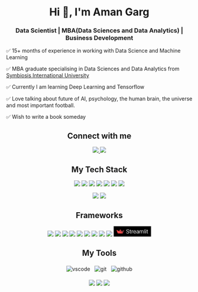 <h1 align="center">Hi 👋, I'm Aman Garg</h1>
<h3 align="center">Data Scientist | MBA(Data Sciences and Data Analytics) | Business Development</h3>

✅ 15+ months of experience in working with Data Science and Machine Learning

✅ MBA graduate specialising in Data Sciences and Data Analytics from <a href="https://www.scit.edu/">Symbiosis International University</a>

✅ Currently I am learning Deep Learning and Tensorflow

✅ Love talking about future of AI, psychology, the human brain, the universe and most important football.

✅ Wish to write a book someday



<h2 align="center">Connect with me</h2>
<p align="center">
<!-- 
EMAIL
-->
<a href="mailto:amangarg3196@gmail.com">
<img src="https://img.shields.io/badge/Gmail-D14836?style=for-the-badge&logo=gmail&logoColor=white">
</a>
<!-- 
LINKED IN
-->
<a href="https://www.linkedin.com/in/aman-garg-b2ba4a120/">
<img src="https://img.shields.io/badge/linkedin-%230077B5.svg?style=for-the-badge&logo=linkedin&logoColor=white">
</a>
</p>

<!-- Badges used from https://github.com/klaasnicolaas/ColoredBadges -->
<!-- 
TECH STACK
-->
<h2 align="center">My Tech Stack</h2>
<p align="center">
<!-- 
PYTHON
-->
<img src="https://img.shields.io/badge/python-3670A0?style=for-the-badge&logo=python&logoColor=ffdd54">
<!-- 
R
-->
<img src="https://img.shields.io/badge/r-%23276DC3.svg?style=for-the-badge&logo=r&logoColor=white">
<!-- 
MongoDB
-->
<img src="https://img.shields.io/badge/MongoDB-%234ea94b.svg?style=for-the-badge&logo=mongodb&logoColor=white">
<!-- 
MySQL
-->
<img src="https://img.shields.io/badge/mysql-%2300f.svg?style=for-the-badge&logo=mysql&logoColor=white">
<!-- 
AWS
-->
<img src="https://img.shields.io/badge/AWS-%23FF9900.svg?style=for-the-badge&logo=amazon-aws&logoColor=white">
<!-- 
CSS3
-->
<img src="https://img.shields.io/badge/css3-%231572B6.svg?style=for-the-badge&logo=css3&logoColor=white">
<!-- 
HTML
-->
<img src="https://img.shields.io/badge/html5-%23E34F26.svg?style=for-the-badge&logo=html5&logoColor=white">
</p>

<p align="center">
<!-- 
######   DATA SCIENCE    ###### 
-->
<img src="https://raw.githubusercontent.com/klaasnicolaas/ColoredBadges/master/svg/dev/misc/datascience.svg">
<!-- 
######   AI    ###### 
-->
<img src="https://raw.githubusercontent.com/klaasnicolaas/ColoredBadges/master/svg/dev/misc/ai.svg">
</p>

<!-- FRAMEWORKS--->
<h2 align="center">Frameworks</h2>
<p align="center">
<img src="https://img.shields.io/badge/numpy-%23013243.svg?style=for-the-badge&logo=numpy&logoColor=white">
<img src="https://img.shields.io/badge/pandas-%23150458.svg?style=for-the-badge&logo=pandas&logoColor=white">
<img src="https://img.shields.io/badge/Matplotlib-%23ffffff.svg?style=for-the-badge&logo=Matplotlib&logoColor=black">
<img src="https://img.shields.io/badge/Plotly-%233F4F75.svg?style=for-the-badge&logo=plotly&logoColor=white">
<img src="https://img.shields.io/badge/scikit--learn-%23F7931E.svg?style=for-the-badge&logo=scikit-learn&logoColor=white">
<img src="https://img.shields.io/badge/TensorFlow-%23FF6F00.svg?style=for-the-badge&logo=TensorFlow&logoColor=white">
<img src="https://img.shields.io/badge/PyTorch-%23EE4C2C.svg?style=for-the-badge&logo=PyTorch&logoColor=white">
<img src="https://img.shields.io/badge/Keras-%23D00000.svg?style=for-the-badge&logo=Keras&logoColor=white">
<img src="https://img.shields.io/badge/flask-%23000.svg?style=for-the-badge&logo=flask&logoColor=white">
<img src="./streamlit.png" height=28>
</p>

<!-- TOOLS -->
<h2 align="center">My Tools</h2>
<p align="center">
<!-- 
######   VS CODE    ###### 
-->
<img src="https://raw.githubusercontent.com/klaasnicolaas/ColoredBadges/master/svg/dev/tools/visualstudio_code.svg" alt="vscode" style="vertical-align:top; margin:4px">
<!-- 
######   GIT   ######
-->
<img src="https://raw.githubusercontent.com/klaasnicolaas/ColoredBadges/prod/svg/dev/tools/git.svg" alt="git" style="vertical-align:top; margin:4px">
<!-- 
######   GITHUB    ###### 
-->
<img src="https://raw.githubusercontent.com/klaasnicolaas/ColoredBadges/prod/svg/dev/services/github.svg" alt="github" style="vertical-align:top; margin:4px">
<br><br>
<img src="https://img.shields.io/badge/Windows%2011-%230079d5.svg?style=for-the-badge&logo=Windows%2011&logoColor=white">
<img src="https://img.shields.io/badge/Linux-FCC624?style=for-the-badge&logo=linux&logoColor=black">
<img src="https://img.shields.io/badge/Ubuntu-E95420?style=for-the-badge&logo=ubuntu&logoColor=white">
</p>
